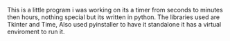 This is a little program i was working on its a timer from seconds to minutes then hours, nothing special but its written in python.
The libraries used are Tkinter and Time, Also used pyinstaller to have it standalone 
it has a virtual enviroment to run it.